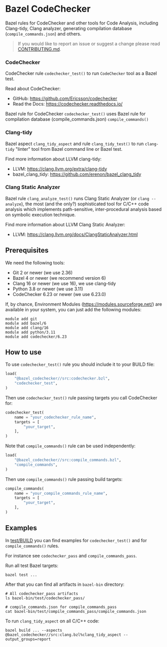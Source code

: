 Bazel CodeChecker
=================

Bazel rules for CodeChecker and other tools for Code Analysis,
including Clang-tidy, Clang analyzer, generating compilation database
(`compile_commands.json`) and others.

> If you would like to report an issue or suggest a change
> please read [CONTRIBUTING.md](CONTRIBUTING.md).

### CodeChecker

CodeChecker rule `codechecker_test()` to run `CodeChecker` tool as a Bazel test.

Read about CodeChecker:

* GitHub: https://github.com/Ericsson/codechecker
* Read the Docs: https://codechecker.readthedocs.io/

Bazel rule for CodeChecker `codechecker_test()` uses
Bazel rule for compilation database (compile_commands.json) `compile_commands()`


### Clang-tidy

Bazel aspect `clang_tidy_aspect` and rule `clang_tidy_test()`
to run `clang-tidy` "linter" tool from Bazel command line or Bazel test.

Find more information about LLVM clang-tidy:

* LLVM: https://clang.llvm.org/extra/clang-tidy
* bazel_clang_tidy: https://github.com/erenon/bazel_clang_tidy


### Clang Static Analyzer

Bazel rule `clang_analyze_test()` runs Clang Static Analyzer (or `clang --analyze`),
the most (and the only?) sophisticated tool for C/C++ code analysis which implements
path-sensitive, inter-procedural analysis based on symbolic execution technique.

Find more information about LLVM Clang Static Analyzer:

* LLVM: https://clang.llvm.org/docs/ClangStaticAnalyzer.html


Prerequisites
-------------

We need the following tools:

- Git 2 or newer (we use 2.36)
- Bazel 4 or newer (we recommend version 6)
- Clang 16 or newer (we use 16), we use clang-tidy
- Python 3.8 or newer (we use 3.11)
- CodeChecker 6.23 or newer (we use 6.23.0)

If, by chance, Environment Modules (https://modules.sourceforge.net/)
are available in your system, you can just add the following modules:

    module add git
    module add bazel/6
    module add clang/16
    module add python/3.11
    module add codechecker/6.23


How to use
----------

To use `codechecker_test()` rule you should include it to your BUILD file:

```python
load(
    "@bazel_codechecker//src:codechecker.bzl",
    "codechecker_test",
)
```

Then use `codechecker_test()` rule passing targets you call CodeChecker for:

```python
codechecker_test(
    name = "your_codechecker_rule_name",
    targets = [
        "your_target",
    ],
)
```

Note that `compile_commands()` rule can be used independently:

```python
load(
    "@bazel_codechecker//src:compile_commands.bzl",
    "compile_commands",
)
```

Then use `compile_commands()` rule passing build targets:

```python
compile_commands(
    name = "your_compile_commands_rule_name",
    targets = [
        "your_target",
    ],
)
```


Examples
--------

In [test/BUILD](test/BUILD) you can find examples for `codechecker_test()`
and for `compile_commands()` rules.

For instance see `codechecker_pass` and `compile_commands_pass`.

Run all test Bazel targets:

    bazel test ...

After that you can find all artifacts in `bazel-bin` directory:

    # All codechecker_pass artifacts
    ls bazel-bin/test/codechecker_pass/
    
    # compile_commands.json for compile_commands_pass
    cat bazel-bin/test/compile_commands_pass/compile_commands.json

To run `clang_tidy_aspect` on all C/C++ code:

    bazel build ... --aspects @bazel_codechecker//src:clang.bzl%clang_tidy_aspect --output_groups=report
